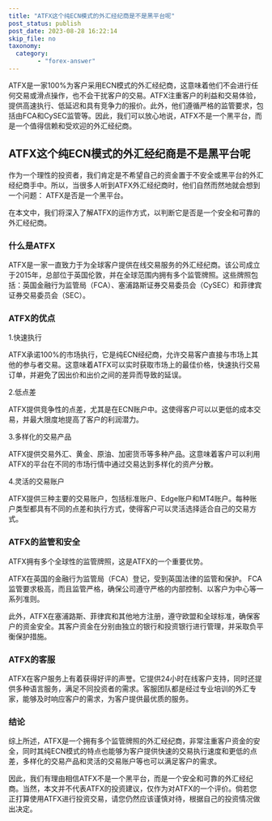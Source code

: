 ```yaml
---
title: "ATFX这个纯ECN模式的外汇经纪商是不是黑平台呢"
post_status: publish
post_date: 2023-08-28 16:22:14
skip_file: no
taxonomy:
  category:
        - "forex-answer"
---
```


ATFX是一家100%为客户采用ECN模式的外汇经纪商，这意味着他们不会进行任何交易或滑点操作，也不会干扰客户的交易。ATFX注重客户的利益和交易体验，提供高速执行、低延迟和具有竞争力的报价。此外，他们遵循严格的监管要求，包括由FCA和CySEC监管等。因此，我们可以放心地说，ATFX不是一个黑平台，而是一个值得信赖和受欢迎的外汇经纪商。

## ATFX这个纯ECN模式的外汇经纪商是不是黑平台呢

作为一个理性的投资者，我们肯定是不希望自己的资金置于不安全或黑平台的外汇经纪商手中。所以，当很多人听到ATFX外汇经纪商时，他们自然而然地就会想到一个问题： ATFX是否是一个黑平台。

在本文中，我们将深入了解ATFX的运作方式，以判断它是否是一个安全和可靠的外汇经纪商。

### 什么是ATFX

ATFX是一家一直致力于为全球客户提供在线交易服务的外汇经纪商。该公司成立于2015年，总部位于英国伦敦，并在全球范围内拥有多个监管牌照。这些牌照包括：英国金融行为监管局（FCA）、塞浦路斯证券交易委员会（CySEC）和菲律宾证券交易委员会（SEC）。

### ATFX的优点

1.快速执行

ATFX承诺100%的市场执行，它是纯ECN经纪商，允许交易客户直接与市场上其他的参与者交易。这意味着ATFX可以实时获取市场上的最佳价格，快速执行交易订单，并避免了因出价和出价之间的差异而导致的延误。

2.低点差

ATFX提供竞争性的点差，尤其是在ECN账户中。这使得客户可以以更低的成本交易，并最大限度地提高了客户的利润潜力。

3.多样化的交易产品

ATFX提供交易外汇、黄金、原油、加密货币等多种产品。这意味着客户可以利用ATFX的平台在不同的市场行情中通过交易达到多样化的资产分散。

4.灵活的交易账户

ATFX提供三种主要的交易账户，包括标准账户、Edge账户和MT4账户。每种账户类型都具有不同的点差和执行方式，使得客户可以灵活选择适合自己的交易方式。

### ATFX的监管和安全

ATFX拥有多个全球性的监管牌照，这是ATFX的一个重要优势。

ATFX在英国的金融行为监管局（FCA）登记，受到英国法律的监管和保护。 FCA监管要求极高，而且监管严格，确保公司遵守严格的内部控制、以客户为中心等一系列准则。

此外，ATFX在塞浦路斯、菲律宾和其他地方注册，遵守欧盟和全球标准，确保客户的资金安全。其客户资金在分别由独立的银行和投资银行进行管理，并采取负平衡保护措施。

### ATFX的客服

ATFX在客户服务上有着获得好评的声誉。它提供24小时在线客户支持，同时还提供多种语言服务，满足不同投资者的需求。客服团队都是经过专业培训的外汇专家，能够及时响应客户的需求，为客户提供最优质的服务。

### 结论

综上所述，ATFX是一个拥有多个监管牌照的外汇经纪商，非常注重客户资金的安全，同时其纯ECN模式的特点也能够为客户提供快速的交易执行速度和更低的点差，多样化的交易产品和灵活的交易账户等也可以满足客户的需求。

因此，我们有理由相信ATFX不是一个黑平台，而是一个安全和可靠的外汇经纪商。当然，本文并不代表ATFX的投资建议，仅作为对ATFX的一个评价。倘若您正打算使用ATFX进行投资交易，请您仍然应该谨慎对待，根据自己的投资情况做出决定。 
